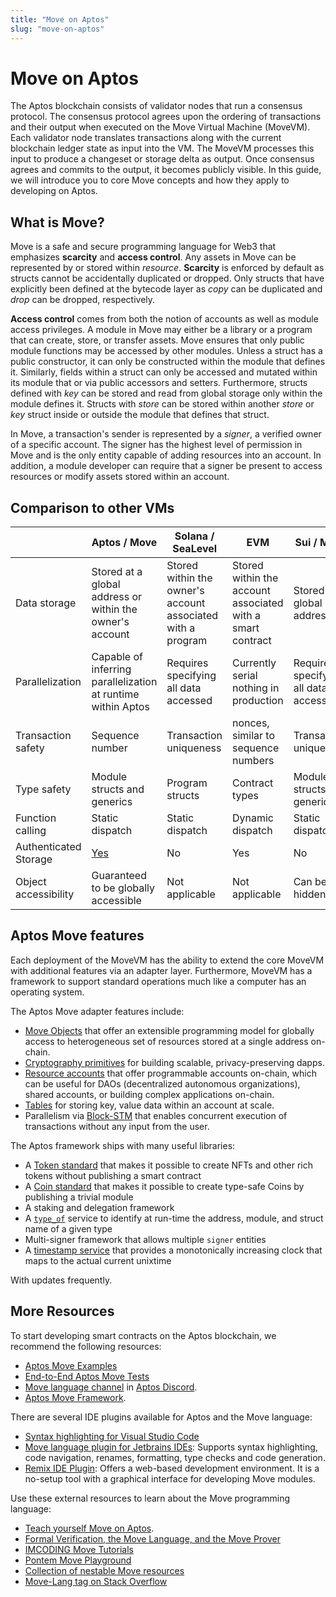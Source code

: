```yaml
---
title: "Move on Aptos"
slug: "move-on-aptos"
---
```


# Move on Aptos

The Aptos blockchain consists of validator nodes that run a consensus protocol. The consensus protocol agrees upon the ordering of transactions and their output when executed on the Move Virtual Machine (MoveVM). Each validator node translates transactions along with the current blockchain ledger state as input into the VM. The MoveVM processes this input to produce a changeset or storage delta as output. Once consensus agrees and commits to the output, it becomes publicly visible. In this guide, we will introduce you to core Move concepts and how they apply to developing on Aptos.

## What is Move?

Move is a safe and secure programming language for Web3 that emphasizes **scarcity** and **access control**. Any assets in Move can be represented by or stored within *resource*. **Scarcity** is enforced by default as structs cannot be accidentally duplicated or dropped. Only structs that have explicitly been defined at the bytecode layer as *copy* can be duplicated and *drop* can be dropped, respectively.

**Access control** comes from both the notion of accounts as well as module access privileges. A module in Move may either be a library or a program that can create, store, or transfer assets. Move ensures that only public module functions may be accessed by other modules. Unless a struct has a public constructor, it can only be constructed within the module that defines it. Similarly, fields within a struct can only be accessed and mutated within its module that or via public accessors and setters. Furthermore, structs defined with *key* can be stored and read from global storage only within the module defines it. Structs with *store* can be stored within another *store* or *key* struct inside or outside the module that defines that struct.

In Move, a transaction's sender is represented by a *signer*, a verified owner of a specific account. The signer has the highest level of permission in Move and is the only entity capable of adding resources into an account. In addition, a module developer can require that a signer be present to access resources or modify assets stored within an account.

## Comparison to other VMs

| | Aptos / Move | Solana / SeaLevel | EVM | Sui / Move |
|---|---|---|---|---|
| Data storage | Stored at a global address or within the owner's account | Stored within the owner's account associated with a program | Stored within the account associated with a smart contract | Stored at a global address |
| Parallelization | Capable of inferring parallelization at runtime within Aptos | Requires specifying all data accessed | Currently serial nothing in production | Requires specifying all data accessed |
| Transaction safety | Sequence number | Transaction uniqueness | nonces, similar to sequence numbers | Transaction uniqueness |
| Type safety | Module structs and generics | Program structs | Contract types | Module structs and generics |
| Function calling | Static dispatch | Static dispatch | Dynamic dispatch | Static dispatch |
| Authenticated Storage | [Yes](../reference/glossary.md#merkle-trees) | No | Yes | No |
| Object accessibility | Guaranteed to be globally accessible | Not applicable | Not applicable | Can be hidden |

## Aptos Move features

Each deployment of the MoveVM has the ability to extend the core MoveVM with additional features via an adapter layer. Furthermore, MoveVM has a framework to support standard operations much like a computer has an operating system.

The Aptos Move adapter features include:
* [Move Objects](https://github.com/aptos-foundation/AIPs/blob/main/aips/aip-10.md) that offer an extensible programming model for globally access to heterogeneous set of resources stored at a single address on-chain.
* [Cryptography primitives](./move-on-aptos/cryptography) for building scalable, privacy-preserving dapps.
* [Resource accounts](./move-on-aptos/resource-accounts) that offer programmable accounts on-chain, which can be useful for DAOs (decentralized autonomous organizations), shared accounts, or building complex applications on-chain.
* [Tables](https://github.com/aptos-labs/aptos-core/blob/main/aptos-move/framework/aptos-stdlib/sources/table.move) for storing key, value data within an account at scale.
* Parallelism via [Block-STM](https://medium.com/aptoslabs/block-stm-how-we-execute-over-160k-transactions-per-second-on-the-aptos-blockchain-3b003657e4ba) that enables concurrent execution of transactions without any input from the user.

The Aptos framework ships with many useful libraries:
* A [Token standard](https://github.com/aptos-labs/aptos-core/blob/main/aptos-move/framework/aptos-token/sources/token.move) that makes it possible to create NFTs and other rich tokens without publishing a smart contract
* A [Coin standard](https://github.com/aptos-labs/aptos-core/blob/main/aptos-move/framework/aptos-framework/sources/coin.move) that makes it possible to create type-safe Coins by publishing a trivial module
* A staking and delegation framework
* A [`type_of`](https://github.com/aptos-labs/aptos-core/blob/main/aptos-move/framework/aptos-stdlib/sources/type_info.move) service to identify at run-time the address, module, and struct name of a given type
* Multi-signer framework that allows multiple `signer` entities
* A [timestamp service](https://github.com/aptos-labs/aptos-core/blob/main/aptos-move/framework/aptos-framework/sources/timestamp.move) that provides a monotonically increasing clock that maps to the actual current unixtime

With updates frequently.

## More Resources

To start developing smart contracts on the Aptos blockchain, we recommend the following resources:

- [Aptos Move Examples](https://github.com/aptos-labs/aptos-core/tree/main/aptos-move/move-examples)
- [End-to-End Aptos Move Tests](https://github.com/aptos-labs/aptos-core/tree/main/aptos-move/e2e-move-tests/src/tests)
- [Move language channel](https://discord.com/channels/945856774056083548/955573698868432896) in [Aptos Discord](https://discord.gg/aptosnetwork).
- [Aptos Move Framework](../reference/move.md).

There are several IDE plugins available for Aptos and the Move language:

- [Syntax highlighting for Visual Studio Code](https://marketplace.visualstudio.com/items?itemName=damirka.move-syntax)
- [Move language plugin for Jetbrains IDEs](https://plugins.jetbrains.com/plugin/14721-move-language): Supports syntax highlighting, code navigation, renames, formatting, type checks and code generation.
- [Remix IDE Plugin](../community/contributions/remix-ide-plugin.md): Offers a web-based development environment. It is a no-setup tool with a graphical interface for developing Move modules.

Use these external resources to learn about the Move programming language:

* [Teach yourself Move on Aptos](https://github.com/econia-labs/teach-yourself-move).
* [Formal Verification, the Move Language, and the Move Prover](https://www.certik.com/resources/blog/2wSOZ3mC55AB6CYol6Q2rP-formal-verification-the-move-language-and-the-move-prover)
* [IMCODING Move Tutorials](https://www.imcoding.online/tutorials?tag=Aptos)
* [Pontem Move Playground](https://playground.pontem.network/)
* [Collection of nestable Move resources](https://github.com/taoheorg/taohe)
* [Move-Lang tag on Stack Overflow](https://stackoverflow.com/questions/tagged/move-lang)
